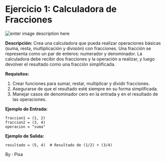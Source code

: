 # Ejercicio 1: Calculadora de Fracciones
![enter image description here](https://i.pinimg.com/originals/f2/51/ec/f251ec2c21b076e11b5898550a8b13a4.gif)


**Descripción:** Crea una calculadora que pueda realizar operaciones básicas (suma, resta, multiplicación y división) con fracciones. Una fracción se representa como un par de enteros: numerador y denominador. La calculadora debe recibir dos fracciones y la operación a realizar, y luego devolver el resultado como una fracción simplificada.

**Requisitos:**

1.  Crear funciones para sumar, restar, multiplicar y dividir fracciones.
2.  Asegurarse de que el resultado esté siempre en su forma simplificada.
3.  Manejar casos de denominador cero en la entrada y en el resultado de las operaciones.

**Ejemplo de Entrada:**

    fraccion1 = (1, 2)
	fraccion2 = (3, 4)
	operacion = "suma"


**Ejemplo de Salida:**


    resultado = (5, 4)  # Resultado de (1/2) + (3/4)

By : Pisa